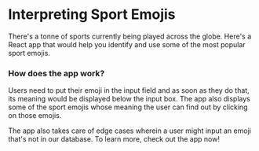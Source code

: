 # Interpreting Sport Emojis
There's a tonne of sports currently being played across the globe. Here's a React app that would help you identify and use some of the most popular sport emojis.

### How does the app work?
Users need to put their emoji in the input field and as soon as they do that, its meaning would be displayed below the input box. The app also displays some of the sport emojis whose meaning the user can find out by clicking on those emojis.

The app also takes care of edge cases wherein a user might input an emoji that's not in our database. To learn more, check out the app now!
